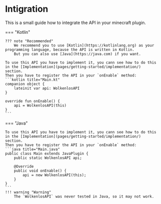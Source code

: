 # Intigration 
This is a small guide how to integrate the API in your minecraft plugin. 

=== "Kotlin"

    ??? note "Recommended"
        We recommend you to use [Kotlin](https://kotlinlang.org) as your programming language, because the API is written in Kotlin.
        But you can also use [Java](https://java.com) if you want.

    To use this API you have to implement it, you cann see how to do this in the [Implementation](pages/getting-started/implementation/) section.
    Then you have to register the API in your `onEnable` method:
    ```kotlin title="Main.kt"
    companion object {
        lateinit var api: WolkenlosAPI
    }
    
    override fun onEnable() {
        api = WolkenlosAPI(this)
    }
    ```

=== "Java"

    To use this API you have to implement it, you cann see how to do this in the [Implementation](pages/getting-started/implementation/) section.
    Then you have to register the API in your `onEnable` method:
    ```java title="Main.java"
    public class Main extends JavaPlugin {
        public static WolkenlosAPI api;
    
        @Override
        public void onEnable() {
            api = new WolkenlosAPI(this);
        }
    }
    ```
    !!! warning "Warning"
        The `WolkenlosAPI` was never tested in Java, so it may not work.